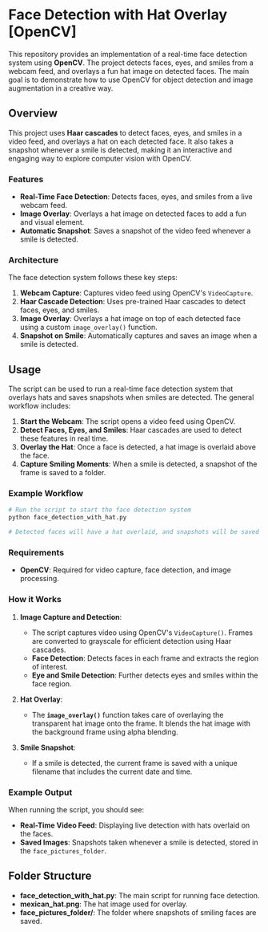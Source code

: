 # Face Detection with Hat Overlay [OpenCV]

This repository provides an implementation of a real-time face detection system using **OpenCV**. The project detects faces, eyes, and smiles from a webcam feed, and overlays a fun hat image on detected faces. The main goal is to demonstrate how to use OpenCV for object detection and image augmentation in a creative way.

## Overview

This project uses **Haar cascades** to detect faces, eyes, and smiles in a video feed, and overlays a hat on each detected face. It also takes a snapshot whenever a smile is detected, making it an interactive and engaging way to explore computer vision with OpenCV.

### Features
- **Real-Time Face Detection**: Detects faces, eyes, and smiles from a live webcam feed.
- **Image Overlay**: Overlays a hat image on detected faces to add a fun and visual element.
- **Automatic Snapshot**: Saves a snapshot of the video feed whenever a smile is detected.

### Architecture

The face detection system follows these key steps:

1. **Webcam Capture**: Captures video feed using OpenCV's `VideoCapture`.
2. **Haar Cascade Detection**: Uses pre-trained Haar cascades to detect faces, eyes, and smiles.
3. **Image Overlay**: Overlays a hat image on top of each detected face using a custom `image_overlay()` function.
4. **Snapshot on Smile**: Automatically captures and saves an image when a smile is detected.

## Usage

The script can be used to run a real-time face detection system that overlays hats and saves snapshots when smiles are detected. The general workflow includes:

1. **Start the Webcam**: The script opens a video feed using OpenCV.
2. **Detect Faces, Eyes, and Smiles**: Haar cascades are used to detect these features in real time.
3. **Overlay the Hat**: Once a face is detected, a hat image is overlaid above the face.
4. **Capture Smiling Moments**: When a smile is detected, a snapshot of the frame is saved to a folder.

### Example Workflow

```python
# Run the script to start the face detection system
python face_detection_with_hat.py

# Detected faces will have a hat overlaid, and snapshots will be saved when smiles are detected.
```

### Requirements

- **OpenCV**: Required for video capture, face detection, and image processing.

### How it Works

1. **Image Capture and Detection**:
   - The script captures video using OpenCV's `VideoCapture()`. Frames are converted to grayscale for efficient detection using Haar cascades.
   - **Face Detection**: Detects faces in each frame and extracts the region of interest.
   - **Eye and Smile Detection**: Further detects eyes and smiles within the face region.

2. **Hat Overlay**:
   - The **`image_overlay()`** function takes care of overlaying the transparent hat image onto the frame. It blends the hat image with the background frame using alpha blending.

3. **Smile Snapshot**:
   - If a smile is detected, the current frame is saved with a unique filename that includes the current date and time.

### Example Output

When running the script, you should see:
- **Real-Time Video Feed**: Displaying live detection with hats overlaid on the faces.
- **Saved Images**: Snapshots taken whenever a smile is detected, stored in the `face_pictures_folder`.

## Folder Structure

- **face_detection_with_hat.py**: The main script for running face detection.
- **mexican_hat.png**: The hat image used for overlay.
- **face_pictures_folder/**: The folder where snapshots of smiling faces are saved.
